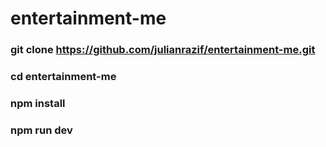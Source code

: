 # entertainment-me

### git clone https://github.com/julianrazif/entertainment-me.git
### cd entertainment-me
### npm install
### npm run dev

